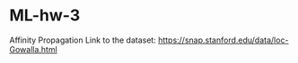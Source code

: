# ML-hw-3
Affinity Propagation
Link to the dataset: https://snap.stanford.edu/data/loc-Gowalla.html
